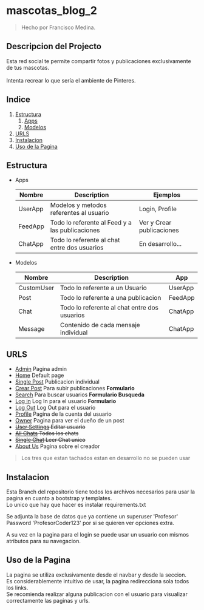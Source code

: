 # mascotas_blog_2
 > Hecho por Francisco Medina.
  
## Descripcion del Projecto
Esta red social te permite compartir fotos y publicaciones exclusivamente de tus mascotas.<br><br> Intenta recrear lo que sería el ambiente de Pinteres.

## Indice
1. [Estructura](#estructura)
	1. [Apps](#apps)
	2. [Modelos](#modelos)
2. [URLS](#urls)
3. [Instalacion](#instalacion)
4. [Uso de la Pagina](#uso-de-la-pagina)


## Estructura 

- Apps <a name="apps"></a>

	| Nombre | Description | Ejemplos |
	| ----------- | ----------- | ----------- |
	| UserApp | Modelos y metodos referentes al usuario | Login, Profile |
	| FeedApp | Todo lo referente al Feed y a las publicaciones | Ver y Crear publicaciones |
	| ChatApp | Todo lo referente al chat entre dos usuarios | En desarrollo... |

- Modelos <a name="modelos"></a>

	| Nombre | Description | App |
	| ----------- | ----------- | ----------- |
	| CustomUser | Todo lo referente a un Usuario | UserApp |
	| Post | Todo lo referente a una publicacion | FeedApp |
	| Chat | Todo lo referente al chat entre dos usuarios | ChatApp |
	| Message | Contenido de cada mensaje individual | ChatApp | 

## URLS 

- [Admin](http://127.0.0.1:8000/admin) Pagina admin 
- [Home](http://127.0.0.1:8000/) Default page
- [Single Post](http://127.0.0.1:8000/posts/<id_post>) Publicacion individual
- [Crear Post](http://127.0.0.1:8000/crearPost) Para subir publicaciones **Formulario**
- [Search](http://127.0.0.1:8000/search) Para buscar usuarios **Formulario Busqueda**
- [Log in](http://127.0.0.1:8000/login) Log In para el usuario **Formulario**
- [Log Out](http://127.0.0.1:8000/logout) Log Out para el usuario
- [Profile](http://127.0.0.1:8000/profile/) Pagina de la cuenta del usuario
- [Owner](http://127.0.0.1:8000/profile/<user>) Pagina para ver el dueño de un post
- ~~[User Settings](http://127.0.0.1:8000/settings) Editar usuario~~
- ~~[All Chats](http://127.0.0.1:8000/Chats) Todos los chats~~
- ~~[Single Chat](http://127.0.0.1:8000/Chats/<conversation>) Leer Chat unico~~
- [About Us](http://127.0.0.1:8000/AboutUs/) Pagina sobre el creador
> Los tres que estan tachados estan en desarrollo no se pueden usar

## Instalacion

Esta Branch del repositorio tiene todos los archivos necesarios para usar la pagina en cuanto a bootstrap y templates.<br>
Lo unico que hay que hacer es instalar requirements.txt

Se adjunta la base de datos que ya contiene un superuser 'Profesor'<br>
Password 'ProfesorCoder123' por si se quieren ver opciones extra.

A su vez en la pagina para el login se puede usar un usuario con mismos atributos para su navegacion.

## Uso de la Pagina

La pagina se utiliza exclusivamente desde el navbar y desde la seccion. <br>
Es considerablemente intuitivo de usar, la pagina redirecciona sola todos los links. <br>
Se recomienda realizar alguna publicacion con el usuario para visualizar correctamente las paginas y urls. 

























